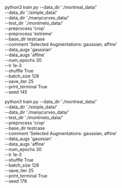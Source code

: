 python3 train.py --data_dir './montreal_data/' \
		--data_dir './simple_data/' \
		--data_dir './manycurves_data/' \
		--test_dir './montmelo_data/' \
		--preprocess 'crop' \
		--preprocess 'extreme' \
	    --base_dir testcase \
	    --comment 'Selected Augmentations: gaussian, affine' \
	    --data_augs 'gaussian' \
	    --data_augs 'affine' \
	    --num_epochs 30 \
	    --lr 1e-3 \
	    --shuffle True \
	    --batch_size 128 \
	    --save_iter 25 \
	    --print_terminal True \
	    --seed 145



python3 train.py --data_dir './montreal_data/' \
		--data_dir './simple_data/' \
		--data_dir './manycurves_data/' \
		--test_dir './montmelo_data/' \
		--preprocess 'crop' \
	    --base_dir testcase \
	    --comment 'Selected Augmentations: gaussian, affine' \
	    --data_augs 'gaussian' \
	    --data_augs 'affine' \
	    --num_epochs 30 \
	    --lr 1e-3 \
	    --shuffle True \
	    --batch_size 128 \
	    --save_iter 25 \
	    --print_terminal True \
	    --seed 178

